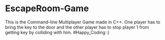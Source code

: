 # EscapeRoom-Game

This is the Command-line Multiplayer Game made in C++. 
One player has to bring the key to the door and the other player has to stop player 1 from getting key by colliding with him. 
#Happy_Coding :)
